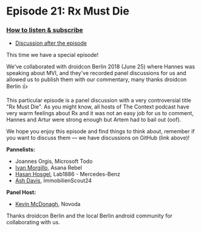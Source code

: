 # Episode 21: Rx Must Die

### [How to listen & subscribe](https://github.com/artem-zinnatullin/TheContext-Podcast)

* [Discussion after the episode](https://github.com/artem-zinnatullin/TheContext-Podcast/issues/99)

This time we have a special episode!

We've collaborated with droidcon Berlin 2018 (June 25) where Hannes was speaking about MVI, and they've recorded panel discussions for us and allowed us to publish them with our commentary, many thanks droidcon Berlin 👍

This particular episode is a panel discussion with a very controversial title "Rx Must Die".
As you might know, all hosts of The Context podcast have very warm feelings about Rx and it was not an easy job for us to comment, Hannes and Artur were strong enough but Artem had to bail out (oof).

We hope you enjoy this episode and find things to think about, remember if you want to discuss them — we have discussions on GitHub (link above)!

**Pannelists:**

* Joannes Orgis, Microsoft Todo
* [Ivan Morgillo](https://twitter.com/hamen), Asana Rebel
* [Hasan Hosgel](https://twitter.com/alosdev), Lab1886 - Mercedes-Benz
* [Ash Davis](https://twitter.com/_ashdavies), ImmobilienScout24

**Panel Host:**

* [Kevin McDonagh](https://twitter.com/kevinmcdonagh), Novoda

Thanks droidcon Berlin and the local Berlin android community for collaborating with us.

